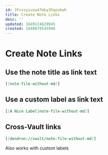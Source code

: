 ```yaml
---
id: 3fvssyiusw47mby35qoukwh
title: Create Note Links
desc: ''
updated: 1649124629945
created: 1648979545946
---
```


# Create Note Links

## Use the note title as link text
```markdown
[[note-file-without-md]]
```

## Use a custom label as link text
```markdown
[[A Nice Label|note-file-without-md]]
```

## Cross-Vault links

```markdown
[[dendron://vault/note-file-without-md]]
```

Also works with custom labels
